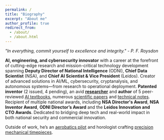 ```yaml
---
permalink: /
title: "Biography"
excerpt: "About me"
author_profile: true
redirect_from: 
  - /about/
  - /about.html
---
```


*"In everything, commit yourself to excellence and integrity." - P. F. Roysdon*

**AI, engineering, and cybersecurity innovator** with a career at the forefront of cutting-edge research and mission-critical technology development spanning **Deputy Director of National Intelligence** (ODNI), **Chief Data Scientist** (NSA), and **Chief AI Scientist & Vice President** (Leidos). Creator of advanced solutions in AI/ML, cybersecurity, cryptanalysis, and autonomous systems—from research to operational deployment. **Patented inventor** (2 issued, 4 pending), an avid [**researcher**](https://pfroysdon.github.io/projects/) and **author** of 5 peer-reviewed [AI textbooks](http://www.roysdonfibonaccipress.com/), numerous [scientific papers](https://github.com/pfroysdon/publications/tree/main/Papers) and [technical notes](https://github.com/pfroysdon/publications/tree/main/Tech_Notes). Recipient of multiple national awards, including **NSA Director's Award**, **NSA Inventor Award**, **ODNI Director’s Award** and the **Leidos Innovation and CTO Awards**.  Dedicated to bridging deep tech and real-world impact in both national security and commercial innovation.  

Outside of work, he’s an [aerobatics pilot](https://youtu.be/AFlVtWswTNU) and horologist crafting [precision mechanical timepieces](https://www.roysdonwatchco.com/).
